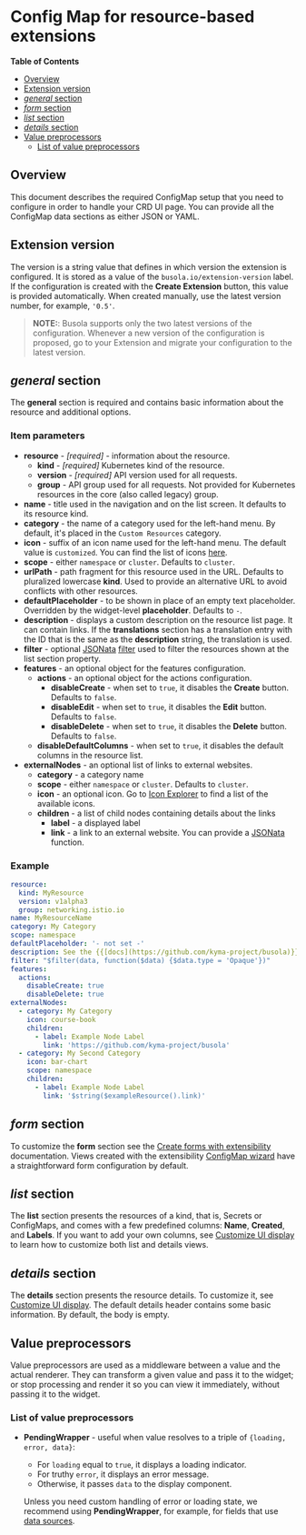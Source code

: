 # Config Map for resource-based extensions

**Table of Contents**

- [Overview](#overview)
- [Extension version](#extension-version)
- [_general_ section](#general-section)
- [_form_ section](#form-section)
- [_list_ section](#list-section)
- [_details_ section](#details-section)
- [Value preprocessors](#value-preprocessors)
  - [List of value preprocessors](#list-of-value-preprocessors)

## Overview

This document describes the required ConfigMap setup that you need to configure in order to handle your CRD UI page.
You can provide all the ConfigMap data sections as either JSON or YAML.

## Extension version

The version is a string value that defines in which version the extension is configured. It is stored as a value of the `busola.io/extension-version` label. If the configuration is created with the **Create Extension** button, this value is provided automatically. When created manually, use the latest version number, for example, `'0.5'`.

> **NOTE:**: Busola supports only the two latest versions of the configuration. Whenever a new version of the configuration is proposed, go to your Extension and migrate your configuration to the latest version.

## _general_ section

The **general** section is required and contains basic information about the resource and additional options.

### Item parameters

- **resource** - _[required]_ - information about the resource.
  - **kind** - _[required]_ Kubernetes kind of the resource.
  - **version** - _[required]_ API version used for all requests.
  - **group** - API group used for all requests. Not provided for Kubernetes resources in the core (also called legacy) group.
- **name** - title used in the navigation and on the list screen. It defaults to its resource kind.
- **category** - the name of a category used for the left-hand menu. By default, it's placed in the `Custom Resources` category.
- **icon** - suffix of an icon name used for the left-hand menu. The default value is `customized`. You can find the list of icons [here](https://sap.github.io/fundamental-react/?path=/docs/component-api-icon--primary).
- **scope** - either `namespace` or `cluster`. Defaults to `cluster`.
- **urlPath** - path fragment for this resource used in the URL. Defaults to pluralized lowercase **kind**. Used to provide an alternative URL to avoid conflicts with other resources.
- **defaultPlaceholder** - to be shown in place of an empty text placeholder. Overridden by the widget-level **placeholder**. Defaults to `-`.
- **description** - displays a custom description on the resource list page. It can contain links. If the **translations** section has a translation entry with the ID that is the same as the **description** string, the translation is used.
- **filter** - optional [JSONata](jsonata.md) [filter](https://docs.jsonata.org/higher-order-functions#filter) used to filter the resources shown at the list section property.
- **features** - an optional object for the features configuration.
  - **actions** - an optional object for the actions configuration.
    - **disableCreate** - when set to `true`, it disables the **Create** button. Defaults to `false`.
    - **disableEdit** - when set to `true`, it disables the **Edit** button. Defaults to `false`.
    - **disableDelete** - when set to `true`, it disables the **Delete** button. Defaults to `false`.
  - **disableDefaultColumns** - when set to `true`, it disables the default columns in the resource list.
- **externalNodes** - an optional list of links to external websites.
  - **category** - a category name
  - **scope** - either `namespace` or `cluster`. Defaults to `cluster`.
  - **icon** - an optional icon. Go to [Icon Explorer](https://sdk.openui5.org/test-resources/sap/m/demokit/iconExplorer/webapp/index.html#/overview) to find a list of the available icons.
  - **children** - a list of child nodes containing details about the links
    - **label** - a displayed label
    - **link** - a link to an external website. You can provide a [JSONata](jsonata.md) function.

### Example

```yaml
resource:
  kind: MyResource
  version: v1alpha3
  group: networking.istio.io
name: MyResourceName
category: My Category
scope: namespace
defaultPlaceholder: '- not set -'
description: See the {{[docs](https://github.com/kyma-project/busola)}} for more information.
filter: "$filter(data, function($data) {$data.type = 'Opaque'})"
features:
  actions:
    disableCreate: true
    disableDelete: true
externalNodes:
  - category: My Category
    icon: course-book
    children:
      - label: Example Node Label
        link: 'https://github.com/kyma-project/busola'
  - category: My Second Category
    icon: bar-chart
    scope: namespace
    children:
      - label: Example Node Label
        link: '$string($exampleResource().link)'
```

## _form_ section

To customize the **form** section see the [Create forms with extensibility](./40-form-fields.md) documentation.
Views created with the extensibility [ConfigMap wizard](README.md) have a straightforward form configuration by default.

## _list_ section

The **list** section presents the resources of a kind, that is, Secrets or ConfigMaps, and comes with a few predefined columns: **Name**, **Created**, and **Labels**.
If you want to add your own columns, see [Customize UI display](./30-details-summary.md) to learn how to customize both list and details views.

## _details_ section

The **details** section presents the resource details. To customize it, see [Customize UI display](./30-details-summary.md). The default details header contains some basic information. By default, the body is empty.

## Value preprocessors

Value preprocessors are used as a middleware between a value and the actual renderer. They can transform a given value and pass it to the widget; or stop processing and render it so you can view it immediately, without passing it to the widget.

### List of value preprocessors

- **PendingWrapper** - useful when value resolves to a triple of `{loading, error, data}`:

  - For `loading` equal to `true`, it displays a loading indicator.
  - For truthy `error`, it displays an error message.
  - Otherwise, it passes `data` to the display component.

  Unless you need custom handling of error or loading state, we recommend using **PendingWrapper**, for example, for fields that use [data sources](./datasources-section.md).
